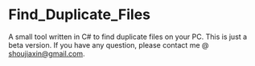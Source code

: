 # Find_Duplicate_Files
A small tool written in C# to find duplicate files on your PC.
This is just a beta version.
If you have any question, please contact me @ shoujiaxin@gmail.com.

